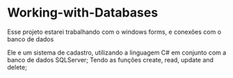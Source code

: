 # Working-with-Databases

Esse projeto estarei trabalhando com o windows forms, e conexões com o banco de dados

Ele e um sistema de cadastro, utilizando a linguagem C# em conjunto com a banco de dados SQLServer;
Tendo as funções create, read, update and delete;

